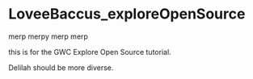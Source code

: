 # LoveeBaccus_exploreOpenSource
merp
merpy merp merp

this is for the GWC Explore Open Source tutorial. 

Delilah should be more diverse.
